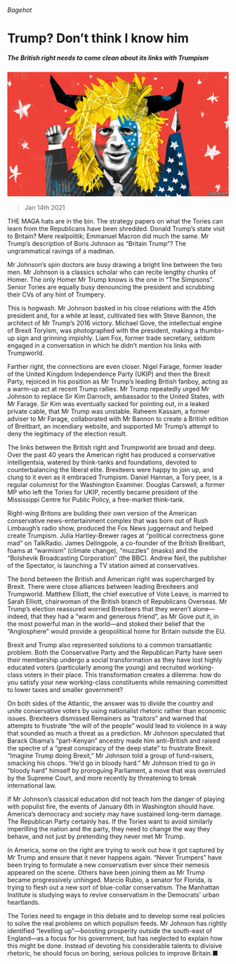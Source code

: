 ###### Bagehot

# Trump? Don’t think I know him 

##### The British right needs to come clean about its links with Trumpism 

![image](images/20210116_brd000.jpg) 

> Jan 14th 2021 


THE MAGA hats are in the bin. The strategy papers on what the Tories can learn from the Republicans have been shredded. Donald Trump’s state visit to Britain? Mere realpolitik; Emmanuel Macron did much the same. Mr Trump’s description of Boris Johnson as “Britain Trump”? The ungrammatical ravings of a madman.


Mr Johnson’s spin doctors are busy drawing a bright line between the two men. Mr Johnson is a classics scholar who can recite lengthy chunks of Homer. The only Homer Mr Trump knows is the one in “The Simpsons”. Senior Tories are equally busy denouncing the president and scrubbing their CVs of any hint of Trumpery.



This is hogwash. Mr Johnson basked in his close relations with the 45th president and, for a while at least, cultivated ties with Steve Bannon, the architect of Mr Trump’s 2016 victory. Michael Gove, the intellectual engine of Brexit Toryism, was photographed with the president, making a thumbs-up sign and grinning impishly. Liam Fox, former trade secretary, seldom engaged in a conversation in which he didn’t mention his links with Trumpworld.


Farther right, the connections are even closer. Nigel Farage, former leader of the United Kingdom Independence Party (UKIP) and then the Brexit Party, rejoiced in his position as Mr Trump’s leading British fanboy, acting as a warm-up act at recent Trump rallies. Mr Trump repeatedly urged Mr Johnson to replace Sir Kim Darroch, ambassador to the United States, with Mr Farage. Sir Kim was eventually sacked for pointing out, in a leaked private cable, that Mr Trump was unstable. Raheem Kassam, a former adviser to Mr Farage, collaborated with Mr Bannon to create a British edition of Breitbart, an incendiary website, and supported Mr Trump’s attempt to deny the legitimacy of the election result.


The links between the British right and Trumpworld are broad and deep. Over the past 40 years the American right has produced a conservative intelligentsia, watered by think-tanks and foundations, devoted to counterbalancing the liberal elite. Brexiteers were happy to join up, and clung to it even as it embraced Trumpism. Daniel Hannan, a Tory peer, is a regular columnist for the Washington Examiner. Douglas Carswell, a former MP who left the Tories for UKIP, recently became president of the Mississippi Centre for Public Policy, a free-market think-tank.


Right-wing Britons are building their own version of the American conservative news-entertainment complex that was born out of Rush Limbaugh’s radio show, produced the Fox News juggernaut and helped create Trumpism. Julia Hartley-Brewer rages at “political correctness gone mad” on TalkRadio. James Delingpole, a co-founder of the British Breitbart, foams at “warmism” (climate change), “muzzles” (masks) and the “Bolshevik Broadcasting Corporation” (the BBC). Andrew Neil, the publisher of the Spectator, is launching a TV station aimed at conservatives.


The bond between the British and American right was supercharged by Brexit. There were close alliances between leading Brexiteers and Trumpworld. Matthew Elliott, the chief executive of Vote Leave, is married to Sarah Elliott, chairwoman of the British branch of Republicans Overseas. Mr Trump’s election reassured worried Brexiteers that they weren’t alone—indeed, that they had a “warm and generous friend”, as Mr Gove put it, in the most powerful man in the world—and stoked their belief that the “Anglosphere” would provide a geopolitical home for Britain outside the EU.


Brexit and Trump also represented solutions to a common transatlantic problem. Both the Conservative Party and the Republican Party have seen their membership undergo a social transformation as they have lost highly educated voters (particularly among the young) and recruited working-class voters in their place. This transformation creates a dilemma: how do you satisfy your new working-class constituents while remaining committed to lower taxes and smaller government?


On both sides of the Atlantic, the answer was to divide the country and unite conservative voters by using nationalist rhetoric rather than economic issues. Brexiteers dismissed Remainers as “traitors” and warned that attempts to frustrate “the will of the people” would lead to violence in a way that sounded as much a threat as a prediction. Mr Johnson speculated that Barack Obama’s “part-Kenyan” ancestry made him anti-British and raised the spectre of a “great conspiracy of the deep state” to frustrate Brexit. “Imagine Trump doing Brexit,” Mr Johnson told a group of fund-raisers, smacking his chops. “He’d go in bloody hard.” Mr Johnson tried to go in “bloody hard” himself by proroguing Parliament, a move that was overruled by the Supreme Court, and more recently by threatening to break international law.


If Mr Johnson’s classical education did not teach him the danger of playing with populist fire, the events of January 6th in Washington should have. America’s democracy and society may have sustained long-term damage. The Republican Party certainly has. If the Tories want to avoid similarly imperilling the nation and the party, they need to change the way they behave, and not just by pretending they never met Mr Trump.


In America, some on the right are trying to work out how it got captured by Mr Trump and ensure that it never happens again. “Never Trumpers” have been trying to formulate a new conservatism ever since their nemesis appeared on the scene. Others have been joining them as Mr Trump became progressively unhinged. Marcio Rubio, a senator for Florida, is trying to flesh out a new sort of blue-collar conservatism. The Manhattan Institute is studying ways to revive conservatism in the Democrats’ urban heartlands.


The Tories need to engage in this debate and to develop some real policies to solve the real problems on which populism feeds. Mr Johnson has rightly identified “levelling up”—boosting prosperity outside the south-east of England—as a focus for his government, but has neglected to explain how this might be done. Instead of devoting his considerable talents to divisive rhetoric, he should focus on boring, serious policies to improve Britain.■

